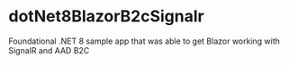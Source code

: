 # dotNet8BlazorB2cSignalr
Foundational .NET 8 sample app that was able to get Blazor working with SignalR and AAD B2C
